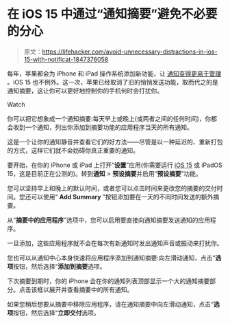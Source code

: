 # 在 iOS 15 中通过“通知摘要”避免不必要的分心

> 原文：<https://lifehacker.com/avoid-unnecessary-distractions-in-ios-15-with-notificat-1847376058>

每年，苹果都会为 iPhone 和 iPad 操作系统添加新功能，让 [通知变得更易于管理](https://lifehacker.com/how-to-prevent-spammy-notifications-from-iphone-and-ipa-1842218148) 。iOS 15 也不例外。这一次，苹果已经取消了旧的悄悄发送功能，取而代之的是通知摘要，这让你可以更好地控制你的手机何时会打扰你。

Watch

你可以把它想象成一个通知摘要:每天早上或晚上(或两者之间的任何时间)，你都会收到一个通知，列出你添加到摘要功能的应用程序当天的所有通知。

这是一个让你的通知静音并查看它们的好方法——尽管是以一种延迟的、重新打包的方式，这样它们就不会妨碍你真正重要的通知。

要开始，在你的 iPhone 或 iPad 上打开“**设置**”应用(你需要运行 [iOS 15](https://lifehacker.com/the-10-coolest-ios-15-features-announced-at-wwdc-2021-1847048865) 或 iPadOS 15，这是目前正在公测的)。转到**通知** > **预设摘要**并启用“**预设摘要**”功能。

您可以坚持早上和晚上的默认时间，或者您可以点击时间来更改您的摘要的交付时间。您还可以使用“ **Add Summary** ”按钮添加要在一天的不同时间发送的额外摘要。

从“**摘要中的应用程序**”选项中，您可以启用要直接向通知摘要发送通知的应用程序。

一旦添加，这些应用程序就不会在每次有新通知时发出通知声音或振动来打扰你。

您也可以从通知中心本身快速将应用程序添加到通知摘要:向左滑动通知，点击“**选项**按钮，然后选择“**添加到摘要**选项。

下次摘要到期时，你的 iPhone 会在你的通知列表顶部显示一个大的通知摘要部分。点击该框以展开并查看摘要中的所有通知。

如果您稍后想要从摘要中移除应用程序，请在通知摘要中向左滑动通知，点击“**选项**按钮，然后选择“**立即交付**选项。